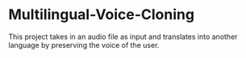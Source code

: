 # Multilingual-Voice-Cloning
This project takes in an audio file as input and translates into another language by preserving the voice of the user.
